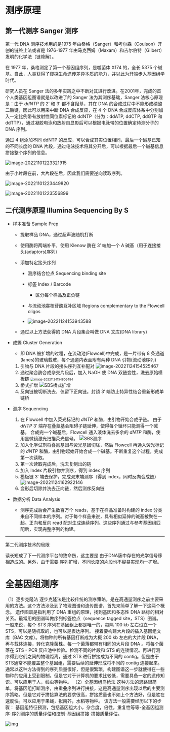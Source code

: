 # 测序原理

## 第一代测序 Sanger 测序

第一代 DNA 测序技术用的是1975 年由桑格（Sanger）和考尔森（Coulson）开创的链终止法或者是 1976-1977 年由马克西姆（Maxam）和吉尔伯特（Gilbert）发明的化学法（链降解）。

在 1977 年，桑格测定了第一个基因组序列，是噬菌体 X174 的，全长 5375 个碱基。自此，人类获得了窥探生命遗传差异本质的能力，并以此为开端步入基因组学时代。

研究人员在 Sanger 法的多年实践之中不断对其进行改进。在2001年，完成的首个人类基因组图谱就是以改进了的 Sanger 法为其测序基础，Sanger 法核心原理是：由于 $ddNTP$ 的 $2’$ 和 $3’$ 都不含羟基，其在 DNA 的合成过程中不能形成磷酸二酯键，因此可以用来中断 DNA 合成反应，在 4 个 DNA 合成反应体系中分别加入一定比例带有放射性同位素标记的 ddNTP（分为：ddATP, ddCTP, ddGTP 和 ddTTP），通过凝胶电泳和放射自显影后可以根据电泳带的位置确定待测分子的 DNA 序列。

通过 4 组添加不同 ddNTP 的反应，可以合成其实位置相同，最后一个碱基已知的不同长度的 DNA 片段，通过电泳技术将其分开后，可以根据最后一个碱基信息拼接整个序列的信息。

![image-20221101223321915](测序原理.assets/image-20221101223321915.png)

由于小片段在前，大片段在后，因此我们需要逆向读取序列。

![image-20221101223449820](测序原理.assets/image-20221101223449820.png)

![image-20221101223556899](测序原理.assets/image-20221101223556899.png)

## 二代测序原理 Illumina Sequencing By S

+ 样本准备 Sample Prep

  + 提取样品 DNA，通过超声波随机打断
  + 使用酶将两端补平，使用 Klenow 酶在 $3'$ 端加一个 A 碱基（用于连接接头(adaptors)序列）
  + 添加特定接头序列
    + 测序结合位点 Sequencing binding site
    + 标签 Index / Barcode
      + 区分每个样品及正负链

    + 与流动池寡核苷酸互补区域 Regions complementary to the Flowcell oligos
    + ![image-20221124153943588](测序原理.assets/image-20221124153943588.png)

  + 通过以上方法获得的 DNA 片段集合叫做 DNA 文库(DNA library)

+ 成簇 Cluster Generation

  + 即 DNA 被扩增的过程，在流动池(Flowcell)中完成，是一片带有 8 条通道(lanes)的玻璃载玻，每个通道内表面附有两种 DNA 引物(流动池序列)

  1. 引物与 DNA 片段的接头序列互补配对
     ![image-20221124154525467](测序原理.assets/image-20221124154525467.png)
  2. 通过聚合酶合成杂交片段后，加入 $\mathrm{NaOH}$ 使 DNA 双链变性，洗去原始模板链
     <img src="测序原理.assets/image-20221124154806484.png" alt="image-20221124154806484" style="zoom:67%;" />
  3. 桥式扩增
     ![SBS桥式扩增](测序原理.assets/SBS桥式扩增.gif)
  4. 反向链被切断洗去，仅留下正向链。封锁 $3'$ 端防止特异性结合重新形成单链桥

+ 测序 Sequencing

  1. 在 Flowcell 中加入荧光标记的 $dNTP$ 和酶，由引物开始合成子链。
     由于 $dNTP \ 3'$ 端存在叠氮基会阻碍子链延伸，使得每个循环只能测得一个碱基。
     合成完一个碱基后，Flowcell 通入液体洗去多余的 $dNTP$ 和酶，使用显微镜激光扫描荧光信号。
     ![SBS测序](测序原理.assets/SBS测序.gif)
  2. 加入化学试剂将叠氮基团与荧光基团切除，然后 Flowcell 再通入荧光标记的 $dNTP$ 和酶，由引物起始开始合成一个碱基。不断重复这个过程，完成第一次读取。
  3. 第一次读取完成后，洗去复制出的链
  4. 加入 Index 片段引物并测序，得到 index 序列
  5. 模板链 $3'$ 端去保护，完成双末端测序（得到 index，同时反向合成链）
     ![image-20221124162922146](测序原理.assets/image-20221124162922146.png)
  6. 变形后切除并洗去正向链，然后测序反向链

+ 数据分析 Data Analysis

  + 测序完成后会产生数百万个 reads，基于在样品准备时构建的 index 分类来自不同样本的序列。对于每个样品来说，具有相似延伸的碱基被聚在一起。正向和反向 read 配对生成连续序列。这些序列通过与参考基因组匹配后，实现完整序列的构建。


---

第二代测序技术的局限

读长短成了下一代测序平台的致命伤，这主要是 由于DNA簇中存在的光学信号移相造成的。另外，由于需要 序列扩增，不同长度的片段也不容易实现均一扩增。



# 全基因组测序

（1）逐步克隆法
 逐步克隆法是比较传统的测序策略，是在高通量测序之前主要采用的方法。这个方法涉及到了物理图谱和遗传图谱，首先来简单了解一下这两个概念。
 遗传图谱是指利用了 DNA 重组的原理，找到基因和多态性 DNA 路标的相对关系。最常用的图谱叫做序列标签位点（sequence tagged site，STS）图谱。一般来说，每个 STS 序列在基因组上都是唯一的，每隔 100 kb 左右设立一个 STS，可以是随机取的，也可以是表达序列。
 接着要构建大片段的插入基因组文库（BAC 文库）。将物种的所有基因打断成为大概 200 kb 左右的大片段 DNA，再与载体连接，转化克隆菌株。每一个菌落都带有相同的大片段 DNA 。将每个菌落在 STS - PCR 反应池中检验。检测不同的片段和 STS 的连锁情况。再进行测序得到它们之间的物理距离，通过 STS 进行拼接成为不同的 contig。但是由于STS通常不能覆盖整个基因组，需要后续的延伸形成将不同的 contig 连接起来。
 通常以这种方法得到的序列质量很好，但是很繁琐，构建图谱这一步就使得在一些物种的应用上受到限制。但是它对于计算机的要求比较低，需要具备一定的遗传知识。可以应用于人，线虫等物种。
 （2）全基因组鸟枪法
 这种方法的思路很简单，将基因组打断测序，由重叠序列进行拼接，这是高通量测序出现以后的主要测序策略。但是它对于拼接算法的要求很高，拼接质量也不如上个方法好，但是胜在速度快。可以应用于果蝇，拟南芥，水稻等物种。
 该方法一般需要经历以下的步骤：
 基因组特征预测，包括基因组大小，杂合度，倍性，重复性等等-全基因组测序-序列测序的质量评估和控制-基因组拼接-拼接质量评估。



![img](https:////upload-images.jianshu.io/upload_images/27012402-f2367a6b9bfe9653.jpeg?imageMogr2/auto-orient/strip|imageView2/2/w/1200/format/webp)

